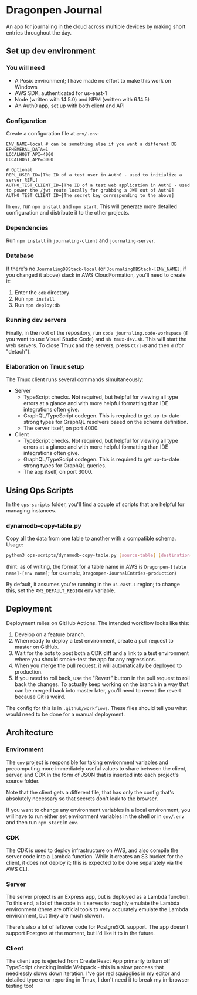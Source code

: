 # Dragonpen Journal

An app for journaling in the cloud across multiple devices by making short entries throughout the day.

## Set up dev environment

### You will need

- A Posix environment; I have made no effort to make this work on Windows
- AWS SDK, authenticated for us-east-1
- Node (written with 14.5.0) and NPM (written with 6.14.5)
- An Auth0 app, set up with both client and API

### Configuration

Create a configuration file at `env/.env`:

```
ENV_NAME=local # can be something else if you want a different DB
EPHEMERAL_DATA=1
LOCALHOST_API=4000
LOCALHOST_APP=3000

# Optional
REPL_USER_ID=[The ID of a test user in Auth0 - used to initialize a server REPL]
AUTH0_TEST_CLIENT_ID=[The ID of a test web application in Auth0 - used to power the /jwt route locally for grabbing a JWT out of Auth0]
AUTH0_TEST_CLIENT_ID=[The secret key corresponding to the above]
```

In `env`, run `npm install` and `npm start`. This will generate more detailed configuration and distribute it to the other projects.

### Dependencies

Run `npm install` in `journaling-client` and `journaling-server`.

### Database

If there's no `JournalingDBStack-local` (or `JournalingDBStack-[ENV_NAME]`, if you changed it above) stack in AWS CloudFormation, you'll need to create it:

1. Enter the `cdk` directory
2. Run `npm install`
3. Run `npm deploy:db`

### Running dev servers

Finally, in the root of the repository, run `code journaling.code-workspace` (if you want to use Visual Studio Code) and `sh tmux-dev.sh`. This will start the web servers. To close Tmux and the servers, press `Ctrl-B` and then `d` (for "detach").

### Elaboration on Tmux setup

The Tmux client runs several commands simultaneously:

* Server
  * TypeScript checks. Not required, but helpful for viewing all type errors at a glance and with more helpful formatting than IDE integrations often give.
  * GraphQL/TypeScript codegen. This is required to get up-to-date strong types for GraphQL resolvers based on the schema definition.
  * The server itself, on port 4000.
* Client
  * TypeScript checks. Not required, but helpful for viewing all type errors at a glance and with more helpful formatting than IDE integrations often give.
  * GraphQL/TypeScript codegen. This is required to get up-to-date strong types for GraphQL queries.
  * The app itself, on port 3000.

## Using Ops Scripts

In the `ops-scripts` folder, you'll find a couple of scripts that are helpful for managing instances.

### dynamodb-copy-table.py

Copy all the data from one table to another with a compatible schema. Usage:

```sh
python3 ops-scripts/dynamodb-copy-table.py [source-table] [destination-table]
```
(hint: as of writing, the format for a table name in AWS is `Dragonpen-[table name]-[env name]`; for example, `Dragonpen-JournalEntries-production`)

By default, it assumes you're running in the `us-east-1` region; to change this, set the `AWS_DEFAULT_REGION` env variable.


## Deployment

Deployment relies on GitHub Actions. The intended workflow looks like this:

1. Develop on a feature branch.
2. When ready to deploy a test environment, create a pull request to master on GitHub.
3. Wait for the bots to post both a CDK diff and a link to a test environment where you should smoke-test the app for any regressions.
4. When you merge the pull request, it will automatically be deployed to production.
5. If you need to roll back, use the "Revert" button in the pull request to roll back the changes. To actually keep working on the branch in a way that can be merged back into master later, you'll need to revert the revert because Git is weird.

The config for this is in `.github/workflows`. These files should tell you what would need to be done for a manual deployment.

## Architecture

### Environment

The `env` project is responsible for taking environment variables and precomputing more immediately useful values to share between the client, server, and CDK in the form of JSON that is inserted into each project's source folder.

Note that the client gets a different file, that has only the config that's absolutely necessary so that secrets don't leak to the browser.

If you want to change any environment variables in a local environment, you will have to run either set environment variables in the shell or in `env/.env` and then run `npm start` in `env`.

### CDK

The CDK is used to deploy infrastructure on AWS, and also compile the server code into a Lambda function. While it creates an S3 bucket for the client, it does not deploy it; this is expected to be done separately via the AWS CLI.

### Server

The server project is an Express app, but is deployed as a Lambda function. To this end, a lot of the code in it serves to roughly emulate the Lambda environment (there are official tools to very accurately emulate the Lambda environment, but they are much slower).

There's also a lot of leftover code for PostgreSQL support. The app doesn't support Postgres at the moment, but I'd like it to in the future.

### Client

The client app is ejected from Create React App primarily to turn off TypeScript checking inside Webpack - this is a slow process that needlessly slows down iteration. I've got red squigglies in my editor and detailed type error reporting in Tmux, I don't need it to break my in-browser testing too!